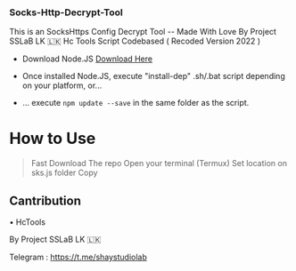 ### Socks-Http-Decrypt-Tool


This is an SocksHttps Config Decrypt Tool -- Made With Love By Project SSLaB LK 🇱🇰
Hc Tools Script Codebased ( Recoded Version 2022 )

- Download Node.JS [Download Here](https://nodejs.org/en/download/ "Node.JS Download")

- Once installed Node.JS, execute "install-dep" .sh/.bat script depending on your platform, or...

- ... execute `npm update --save` in the same folder as the script.

# How to Use

  > Fast Download The repo
  > Open your terminal (Termux)
  > Set location on sks.js folder
  > Copy

## Cantribution
   • HcTools
   
By Project SSLaB LK 🇱🇰

Telegram : https://t.me/shaystudiolab
